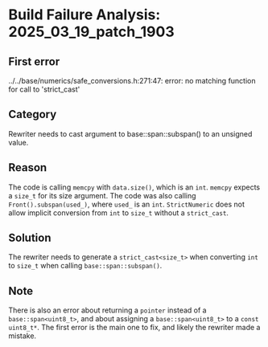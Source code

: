 # Build Failure Analysis: 2025_03_19_patch_1903

## First error

../../base/numerics/safe_conversions.h:271:47: error: no matching function for call to 'strict_cast'

## Category
Rewriter needs to cast argument to base::span::subspan() to an unsigned value.

## Reason
The code is calling `memcpy` with `data.size()`, which is an `int`.  `memcpy` expects a `size_t` for its size argument.  The code was also calling `Front().subspan(used_)`, where `used_` is an `int`. `StrictNumeric` does not allow implicit conversion from `int` to `size_t` without a `strict_cast`.

## Solution
The rewriter needs to generate a `strict_cast<size_t>` when converting `int` to `size_t` when calling `base::span::subspan()`.

## Note
There is also an error about returning a `pointer` instead of a `base::span<uint8_t>`, and about assigning a `base::span<uint8_t>` to a `const uint8_t*`. The first error is the main one to fix, and likely the rewriter made a mistake.